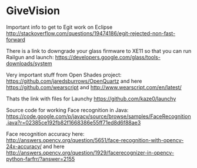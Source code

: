 GiveVision
==========

Important info to get to Egit work on Eclipse http://stackoverflow.com/questions/19474186/egit-rejected-non-fast-forward

There is a link to downgrade your glass firmware to XE11 so that you can run Railgun and launch: https://developers.google.com/glass/tools-downloads/system

Very important stuff from Open Shades project: https://github.com/jaredsburrows/OpenQuartz and here https://github.com/wearscript and http://www.wearscript.com/en/latest/

Thats the link with files for Launchy https://github.com/kaze0/launchy

Source code for working Face recognition in Java: https://code.google.com/p/javacv/source/browse/samples/FaceRecognition.java?r=02385ce192fb82f1668386e55ff71ed8d6f88ae3

Face recognition accuracy here:  http://answers.opencv.org/question/5651/face-recognition-with-opencv-24x-accuracy/  and here http://answers.opencv.org/question/1929/facerecognizer-in-opencv-python-farfrr/?answer=2155
